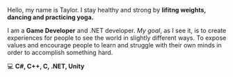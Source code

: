Hello, my name is Taylor. I stay healthy and strong by __lifitng weights, dancing and practicing yoga.__ 

I am a __Game Developer__ and .NET developer. _My goal_, as I see it, is to create experiences for people to see the world in slightly different ways. To expose values and
encourage people to learn and struggle with their own minds in order to accomplish something hard.

💻 __C#, C++, C, .NET, Unity__
